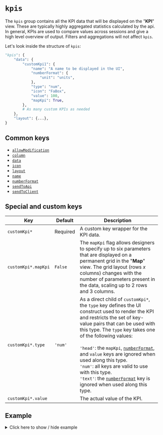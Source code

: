 # `kpis`
The `kpis` group contains all the KPI data that will be displayed on the "**KPI**" view. These are typically highly aggregated statistics calculated by the api. In general, KPIs are used to compare values across sessions and give a high level overview of output. Filters and aggregations will not affect `kpis`.

Let's look inside the structure of `kpis`:
```py
"kpis": {
    "data": {
        "customKpi1": {
            "name": "A name to be displayed in the UI",
            "numberFormat": {
                "unit": "units",
            },
            "type": "num",
            "icon": "FaBox",
            "value": 100,
            "mapKpi": True,
        },
        # As many custom KPIs as needed
    },
    "layout": {...},
}
```

## Common keys
- [`allowModification`](../common_keys/common_keys.md#allowModification)
- [`column`](../common_keys/common_keys.md#column)
- [`data`](../common_keys/common_keys.md#data)
- [`icon`](../common_keys/common_keys.md#icon)
- [`layout`](../common_keys/layout.md)
- [`name`](../common_keys/common_keys.md#name)
- [`numberFormat`](../common_keys/common_keys.md#number-format)
- [`sendToApi`](../common_keys/common_keys.md#sendToApi)
- [`sendToClient`](../common_keys/common_keys.md#sendToClient)

## Special and custom keys
Key | Default | Description
--- | ------- | -----------
`customKpi*` | Required | A custom key wrapper for the KPI data.
`customKpi*.mapKpi` | `False` | The `mapKpi` flag allows designers to specify up to six parameters that are displayed on a permanent grid in the "**Map**" view. The grid layout (rows *x* columns) changes with the number of parameters present in the data, scaling up to 2 rows and 3 columns.
`customKpi*.type` | `'num'` | As a direct child of `customKpi*`, the `type` key defines the UI construct used to render the KPI and restricts the set of key-value pairs that can be used with this type. The `type` key takes one of the following values:<br><br>`'head'`: the `mapKpi`, [`numberFormat`](../common_keys/common_keys.md#number-format), and `value` keys are ignored when used along this type.<br>`'num'`: all keys are valid to use with this type.<br>`'text'`: the [`numberFormat`](../common_keys/common_keys.md#number-format) key is ignored when used along this type.<br>
`customKpi*.value` | | The actual value of the KPI.

## Example

<details>
  <summary>Click here to show / hide example</summary>

```py
"kpis": {
    "data": {
        "kpiHeader1": {
            "type": "head",
            "name": "Example KPI Header 1",
            "icon": "BsInboxes",
        },
        "kpiHeader2": {
            "type": "head",
            "name": "Example KPI Header 2",
            "icon": "BsTruck",
        },
        "key1": {
            "name": "KPI Example 1",
            "value": 18,
            "icon": "BsFillEmojiFrownFill",
            "mapKpi": True,
            "numberFormat": {
                "precision": 0,
                "unit": "frowns",
            },
        },
        "key2": {
            "name": "KPI Example 2",
            "value": 32,
            "icon": "BsFillEmojiSmileFill",
            "mapKpi": True,
            "numberFormat": {
                "precision": 0,
                "unit": "smiles",
            },
        },
        "key3": {
            "name": "KPI Example 3",
            "icon": "BsInboxes",
            "numberFormat": {
                "precision": 4,
                "trailingZeros": True,
                "unit": "units",
            },
            "value": 100,
        },
        "key4": {
            "name": "A Big Number",
            "icon": "BsTruck",
            "value": 10000000000000,
            "numberFormat": {
                "precision": 0,
                "unit": "units",
            },
        },
        "key5": {
            "name": "A Really Big Number",
            "icon": "MdExpand",
            "value": 9007199254740991,
            "numberFormat": {
                "precision": 2,
                "unit": "$",
                "currency": True,
                "trailingZeros": False,
            },
        },
    },
    "layout": {
        "type": "grid",
        "numColumns": "auto",
        "numRows": "auto",
        "data": {
            "col1Row1": {
                "type": "item",
                "itemId": "kpiHeader1",
                "column": 1,
                "row": 1,
            },
            "col1Row2": {
                "type": "item",
                "itemId": "key1",
                "column": 1,
                "row": 2,
            },
            "col1Row3": {
                "type": "item",
                "itemId": "key4",
                "column": 1,
                "row": 3,
            },
            "col1Row4": {
                "type": "item",
                "itemId": "key5",
                "column": 1,
                "row": 4,
            },
            "col2Row1": {
                "type": "item",
                "itemId": "kpiHeader2",
                "column": 2,
                "row": 1,
            },
            "col2Row2": {
                "type": "item",
                "itemId": "key2",
                "column": 2,
                "row": 2,
            },
            "col2Row3": {
                "type": "item",
                "itemId": "key3",
                "column": 2,
                "row": 3,
            },
        },
    },
},
```
</details>

